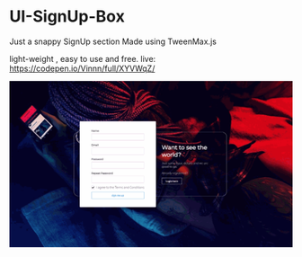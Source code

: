 # UI-SignUp-Box
Just a snappy SignUp section
Made using TweenMax.js 

light-weight , easy to use and free.
live: https://codepen.io/Vinnn/full/XYVWqZ/

![alt-text](https://raw.githubusercontent.com/vp93/UI-SignUp-Box/master/log-reg.gif)
